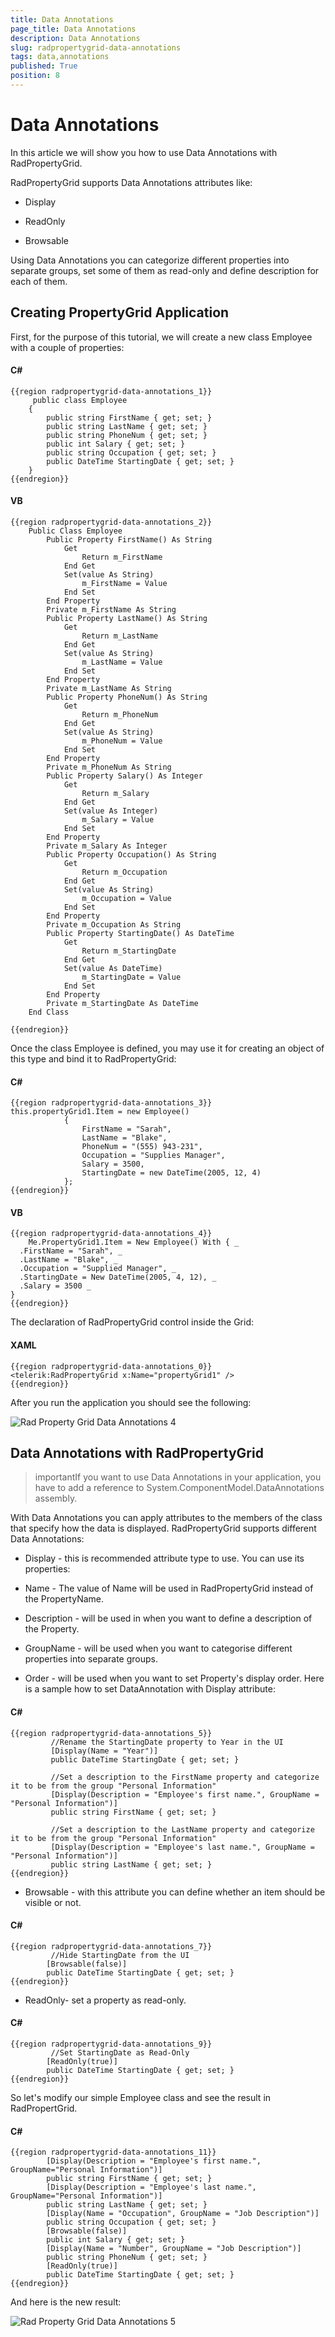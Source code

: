 ```yaml
---
title: Data Annotations
page_title: Data Annotations
description: Data Annotations
slug: radpropertygrid-data-annotations
tags: data,annotations
published: True
position: 8
---
```


# Data Annotations



In this article we will show you how to use Data Annotations with RadPropertyGrid.
      

RadPropertyGrid supports Data Annotations attributes like:

* Display

* ReadOnly

* Browsable

Using Data Annotations you can categorize different properties into separate groups, set some of them as read-only and define description for each of them.
      

## Creating PropertyGrid Application

First, for the purpose of this tutorial, we will create a new class Employee with a couple of properties:

#### __C#__

	{{region radpropertygrid-data-annotations_1}}
	     public class Employee
	    {       
	        public string FirstName { get; set; }
	        public string LastName { get; set; }
	        public string PhoneNum { get; set; } 
	        public int Salary { get; set; }
	        public string Occupation { get; set; }                          
	        public DateTime StartingDate { get; set; }              
	    }
	{{endregion}}



#### __VB__

	{{region radpropertygrid-data-annotations_2}}
	    Public Class Employee
	        Public Property FirstName() As String
	            Get
	                Return m_FirstName
	            End Get
	            Set(value As String)
	                m_FirstName = Value
	            End Set
	        End Property
	        Private m_FirstName As String
	        Public Property LastName() As String
	            Get
	                Return m_LastName
	            End Get
	            Set(value As String)
	                m_LastName = Value
	            End Set
	        End Property
	        Private m_LastName As String
	        Public Property PhoneNum() As String
	            Get
	                Return m_PhoneNum
	            End Get
	            Set(value As String)
	                m_PhoneNum = Value
	            End Set
	        End Property
	        Private m_PhoneNum As String
	        Public Property Salary() As Integer
	            Get
	                Return m_Salary
	            End Get
	            Set(value As Integer)
	                m_Salary = Value
	            End Set
	        End Property
	        Private m_Salary As Integer
	        Public Property Occupation() As String
	            Get
	                Return m_Occupation
	            End Get
	            Set(value As String)
	                m_Occupation = Value
	            End Set
	        End Property
	        Private m_Occupation As String
	        Public Property StartingDate() As DateTime
	            Get
	                Return m_StartingDate
	            End Get
	            Set(value As DateTime)
	                m_StartingDate = Value
	            End Set
	        End Property
	        Private m_StartingDate As DateTime
	    End Class
	
	{{endregion}}



Once the class Employee is defined, you may use it for creating an object of this type and bind it to RadPropertyGrid:

#### __C#__

	{{region radpropertygrid-data-annotations_3}}
	this.propertyGrid1.Item = new Employee()
	            {
	                FirstName = "Sarah",
	                LastName = "Blake",
	                PhoneNum = "(555) 943-231",
	                Occupation = "Supplies Manager",              
	                Salary = 3500,
	                StartingDate = new DateTime(2005, 12, 4)
	            };
	{{endregion}}



#### __VB__

	{{region radpropertygrid-data-annotations_4}}
	    Me.PropertyGrid1.Item = New Employee() With { _
	  .FirstName = "Sarah", _
	  .LastName = "Blake", _
	  .Occupation = "Supplied Manager", _
	  .StartingDate = New DateTime(2005, 4, 12), _
	  .Salary = 3500 _
	}
	{{endregion}}



The declaration of RadPropertyGrid control inside the Grid:        

#### __XAML__

	{{region radpropertygrid-data-annotations_0}}
	<telerik:RadPropertyGrid x:Name="propertyGrid1" />
	{{endregion}}



After you run the application you should see the following:
        

![Rad Property Grid Data Annotations 4](images/RadPropertyGrid_Data_Annotations_4.PNG)

## Data Annotations with RadPropertyGrid

>importantIf you want to use Data Annotations in your application, you have to add a reference to System.ComponentModel.DataAnnotations assembly.
        

With Data Annotations you can apply attributes to the members of the class that specify how the data is displayed. RadPropertyGrid supports different Data Annotations:

* Display - this is recommended attribute type to use. You can use its properties:
 

* Name - The value of Name will be used in RadPropertyGrid instead of the PropertyName.
   

* Description - will be used in when you want to define a description of the Property.
   

* GroupName -  will be used when you want to categorise different properties into separate groups.
   

* Order - will be used when you want to set Property's display order.
              Here is a sample how to set DataAnnotation with Display attribute:

#### __C#__

	{{region radpropertygrid-data-annotations_5}}
	         //Rename the StartingDate property to Year in the UI
	         [Display(Name = "Year")]
	         public DateTime StartingDate { get; set; }
	
	         //Set a description to the FirstName property and categorize it to be from the group "Personal Information"
	         [Display(Description = "Employee's first name.", GroupName = "Personal Information")]
	         public string FirstName { get; set; }
	
	         //Set a description to the LastName property and categorize it to be from the group "Personal Information"
	         [Display(Description = "Employee's last name.", GroupName = "Personal Information")]
	         public string LastName { get; set; }
	{{endregion}}



* Browsable - with this attribute you can define whether an item should be visible or not.
            

#### __C#__

	{{region radpropertygrid-data-annotations_7}}
	         //Hide StartingDate from the UI
	        [Browsable(false)]
	        public DateTime StartingDate { get; set; }
	{{endregion}}



* ReadOnly- set a property as read-only.
            

#### __C#__

	{{region radpropertygrid-data-annotations_9}}
	         //Set StartingDate as Read-Only
	        [ReadOnly(true)]
	        public DateTime StartingDate { get; set; }
	{{endregion}}



So let's modify our simple Employee class and see the result in RadPropertGrid.
        

#### __C#__

	{{region radpropertygrid-data-annotations_11}}
	        [Display(Description = "Employee's first name.", GroupName="Personal Information")]
	        public string FirstName { get; set; }        
	        [Display(Description = "Employee's last name.", GroupName="Personal Information")]
	        public string LastName { get; set; }
	        [Display(Name = "Occupation", GroupName = "Job Description")]
	        public string Occupation { get; set; }               
	        [Browsable(false)]
	        public int Salary { get; set; }
	        [Display(Name = "Number", GroupName = "Job Description")]
	        public string PhoneNum { get; set; }        
	        [ReadOnly(true)]
	        public DateTime StartingDate { get; set; } 
	{{endregion}}



And here is the new result:
        

![Rad Property Grid Data Annotations 5](images/RadPropertyGrid_Data_Annotations_5.PNG)
